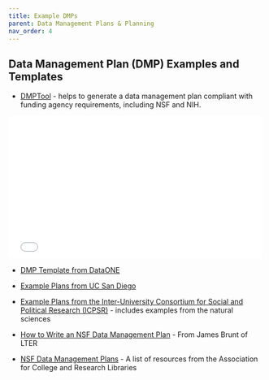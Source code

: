 ```yaml
---
title: Example DMPs
parent: Data Management Plans & Planning
nav_order: 4
---
```


## Data Management Plan (DMP) Examples and Templates

- [DMPTool](https://dmptool.org) - helps to generate a data management plan
 compliant with funding agency requirements, including NSF and NIH.

<div id="iframe" class="text-center">
    <iframe src="//player.vimeo.com/video/82408192" width="500" height="281" frameborder="0" webkitallowfullscreen mozallowfullscreen allowfullscreen>
    </iframe>
</div>

- [DMP Template from DataONE](http://www.dataone.org/data-management-planning)

- [Example Plans from UC San Diego](https://library.ucsd.edu/research-and-collections/data-curation/dmp-samples.html)

- [Example Plans from the Inter-University Consortium for Social and Political Research (ICPSR)](http://www.icpsr.umich.edu/icpsrweb/content/datamanagement/dmp/resources.html) - includes examples from the natural sciences

- [How to Write an NSF Data Management Plan](https://lternet.edu/writing-a-data-management-plan-for-your-nsf-proposal/) - From James Brunt of
 LTER

- [NSF Data Management Plans](http://wikis.ala.org/acrl/index.php/NSF_Data_Management_Plans) - A list of resources from the Association for
 College and Research Libraries
